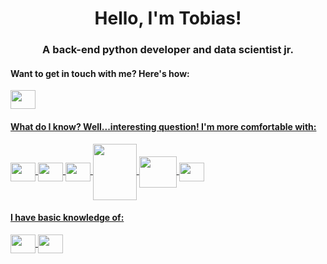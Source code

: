 <head>
<h1 align="center">Hello, I'm Tobias!</h1>
<h3 align="center">A back-end python developer and data scientist jr.</h3>
</head>


<h4 alight="left">Want to get in touch with me? Here's how:</h4>
<p>
<a href="https://www.linkedin.com/in/tobias-sirianni/" target="blank"><img align= "center" height="30" width="40" src="https://cdn.jsdelivr.net/gh/devicons/devicon/icons/linkedin/linkedin-original.svg" />
</p>

<h4 alight="left">What do I know? Well...interesting question! I'm more comfortable with:</h4>
<div style="display: inline_block">
<img align= "center" height="30" width="40" src="https://cdn.jsdelivr.net/gh/devicons/devicon/icons/python/python-original.svg" />
<img align= "center" height="30" width="40" src="https://cdn.jsdelivr.net/gh/devicons/devicon/icons/git/git-original.svg" />
<img align= "center" height="30" width="40" src="https://cdn.jsdelivr.net/gh/devicons/devicon/icons/vscode/vscode-original.svg" />
<img align= "center" height="90" width="70" src="https://cdn.jsdelivr.net/gh/devicons/devicon/icons/numpy/numpy-original-wordmark.svg" />
<img align= "center" height="50" width="60" src="https://cdn.jsdelivr.net/gh/devicons/devicon/icons/pandas/pandas-original-wordmark.svg" />
<img align= "center" height="30" width="40" src="https://cdn.jsdelivr.net/gh/devicons/devicon/icons/jupyter/jupyter-original-wordmark.svg" />
</div>

<h4 alight="left">I have basic knowledge of:</h4>
<div style="display: inline_block">
<img align= "center" height="30" width="40" src="https://cdn.jsdelivr.net/gh/devicons/devicon/icons/html5/html5-original-wordmark.svg" />
<img align= "center" height="30" width="40" src="https://cdn.jsdelivr.net/gh/devicons/devicon/icons/css3/css3-original-wordmark.svg" />
</div>
